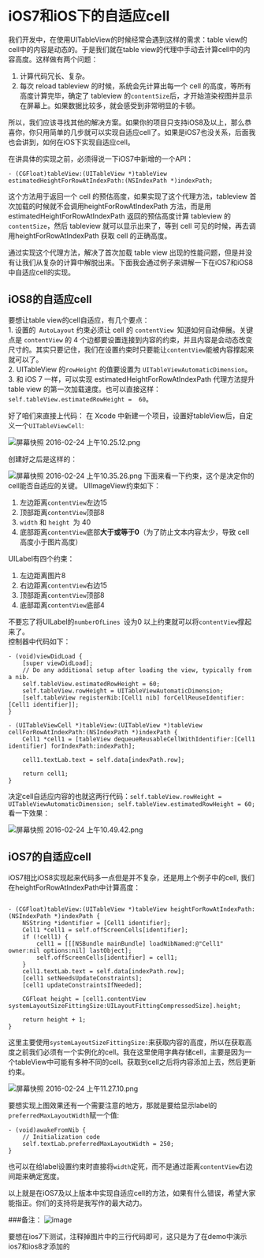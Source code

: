 # iOS7和iOS下的自适应cell
我们开发中，在使用UITableView的时候经常会遇到这样的需求：table view的cell中的内容是动态的。于是我们就在table view的代理中手动去计算cell中的内容高度。这样做有两个问题：  
 1. 计算代码冗长、复杂。
 2. 每次 reload tableview 的时候，系统会先计算出每一个 cell 的高度，等所有高度计算完毕，确定了 tableview 的`contentSize`后，才开始渲染视图并显示在屏幕上。如果数据比较多，就会感受到非常明显的卡顿。

所以，我们应该寻找其他的解决方案。如果你的项目只支持iOS8及以上，那么恭喜你，你只用简单的几步就可以实现自适应cell了。如果是iOS7也没关系，后面我也会讲到，如何在iOS下实现自适应cell。

在讲具体的实现之前，必须得说一下iOS7中新增的一个API：

    - (CGFloat)tableView:(UITableView *)tableView estimatedHeightForRowAtIndexPath:(NSIndexPath *)indexPath;
这个方法用于返回一个 cell 的预估高度，如果实现了这个代理方法，tableview 首次加载的时候就不会调用heightForRowAtIndexPath 方法，而是用 estimatedHeightForRowAtIndexPath 返回的预估高度计算 tableview 的`contentSize`，然后 tableview 就可以显示出来了，等到 cell 可见的时候，再去调用heightForRowAtIndexPath 获取 cell 的正确高度。

通过实现这个代理方法，解决了首次加载 table view 出现的性能问题，但是并没有让我们从复杂的计算中解脱出来。下面我会通过例子来讲解一下在iOS7和iOS8中自适应cell的实现。

## iOS8的自适应cell
要想让table view的cell自适应，有几个要点：  
    1. 设置的` AutoLayout` 约束必须让 cell 的 `contentView `知道如何自动伸展。关键点是 `contentView` 的 4 个边都要设置连接到内容的约束，并且内容是会动态改变尺寸的。其实只要记住，我们在设置约束时只要能让`contentView`能被内容撑起来就可以了。  
    2. UITableView 的`rowHeight` 的值要设置为 `UITableViewAutomaticDimension`。  
    3. 和 iOS 7 一样，可以实现 estimatedHeightForRowAtIndexPath 代理方法提升 table view 的第一次加载速度。也可以直接这样：` self.tableView.estimatedRowHeight =  60`。

好了咱们来直接上代码：
在 Xcode 中新建一个项目，设置好tableView后，自定义一个`UITableViewCell`:

![屏幕快照 2016-02-24 上午10.25.12.png](http://upload-images.jianshu.io/upload_images/1351863-2776d0ed9c975732.png?imageMogr2/auto-orient/strip%7CimageView2/2/w/1240)

创建好之后是这样的：

![屏幕快照 2016-02-24 上午10.35.26.png](http://upload-images.jianshu.io/upload_images/1351863-af6d55fece3b3897.png?imageMogr2/auto-orient/strip%7CimageView2/2/w/1240)
下面来看一下约束，这个是决定你的cell能否自适应的关键。
UIImageView约束如下：
1. 左边距离`contentView`左边15
2. 顶部距离`contentView`顶部8
3.  `width` 和 `height `为 40
4. 底部距离`contentView`底部**大于或等于0**（为了防止文本内容太少，导致 cell 高度小于图片高度）

UILabel有四个约束：
1. 左边距离图片8
2. 右边距离`contentView`右边15
3. 顶部距离`contentView`顶部8
4. 底部距离`contentView`底部4

不要忘了将UILabel的`numberOfLines `设为0
以上约束就可以将`contentView`撑起来了。  
控制器中代码如下：
```
- (void)viewDidLoad {
    [super viewDidLoad];
    // Do any additional setup after loading the view, typically from a nib.
    self.tableView.estimatedRowHeight = 60;
    self.tableView.rowHeight = UITableViewAutomaticDimension;
    [self.tableView registerNib:[Cell1 nib] forCellReuseIdentifier:[Cell1 identifier]];
}

```
```
- (UITableViewCell *)tableView:(UITableView *)tableView cellForRowAtIndexPath:(NSIndexPath *)indexPath {
    Cell1 *cell1 = [tableView dequeueReusableCellWithIdentifier:[Cell1 identifier] forIndexPath:indexPath];
    
    cell1.textLab.text = self.data[indexPath.row];

    return cell1;
}
```
决定cell自适应内容的也就这两行代码：`self.tableView.rowHeight = UITableViewAutomaticDimension; self.tableView.estimatedRowHeight = 60;`
看一下效果：

![屏幕快照 2016-02-24 上午10.49.42.png](http://upload-images.jianshu.io/upload_images/1351863-fe824810ee5ab890.png?imageMogr2/auto-orient/strip%7CimageView2/2/w/1240)

## iOS7的自适应cell
iOS7相比iOS8实现起来代码多一点但是并不复杂，还是用上个例子中的cell,
我们在heightForRowAtIndexPath中计算高度：
```

- (CGFloat)tableView:(UITableView *)tableView heightForRowAtIndexPath:(NSIndexPath *)indexPath {
    NSString *identifier = [Cell1 identifier];
    Cell1 *cell1 = self.offScreenCells[identifier];
    if (!cell1) {
        cell1 = [[[NSBundle mainBundle] loadNibNamed:@"Cell1" owner:nil options:nil] lastObject];
        self.offScreenCells[identifier] = cell1;
    }
    cell1.textLab.text = self.data[indexPath.row];
    [cell1 setNeedsUpdateConstraints];
    [cell1 updateConstraintsIfNeeded];
    
    CGFloat height = [cell1.contentView systemLayoutSizeFittingSize:UILayoutFittingCompressedSize].height;

    return height + 1;
}
```
这里主要使用`systemLayoutSizeFittingSize:`来获取内容的高度，所以在获取高度之前我们必须有一个实例化的cell。我在这里使用字典存储cell，主要是因为一个tableView中可能有多种不同的cell。获取到cell之后将内容添加上去，然后更新约束。

![屏幕快照 2016-02-24 上午11.27.10.png](http://upload-images.jianshu.io/upload_images/1351863-0928f4b2616bdf6f.png?imageMogr2/auto-orient/strip%7CimageView2/2/w/1240)

要想实现上图效果还有一个需要注意的地方，那就是要给显示label的`preferredMaxLayoutWidth`赋一个值:
```
- (void)awakeFromNib {
    // Initialization code
    self.textLab.preferredMaxLayoutWidth = 250;
}
```
也可以在给label设置约束时直接将`width`定死，而不是通过距离`contentView`右边间距来确定宽度。

以上就是在iOS7及以上版本中实现自适应cell的方法，如果有什么错误，希望大家能指正。你们的支持将是我写作的最大动力。

###备注：
![image](https://github.com/hujewelz/DynamicCell/blob/master/explain.png)

要想在ios7下测试，注释掉图片中的三行代码即可，这只是为了在demo中演示ios7和ios8才添加的
